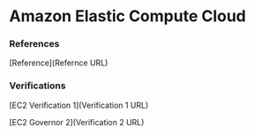 # Amazon Elastic Compute Cloud
### References  

[Reference](Refernce URL)

### Verifications  

[EC2 Verification 1](Verification 1 URL)

[EC2 Governor 2](Verification 2 URL)
